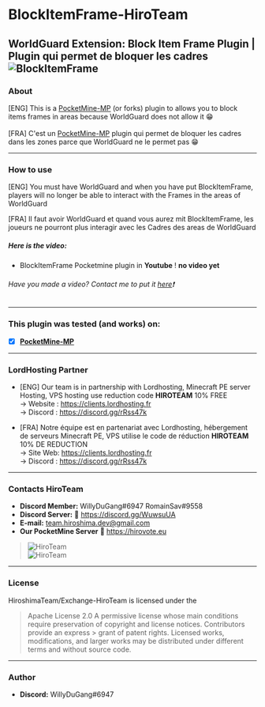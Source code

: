 # BlockItemFrame-HiroTeam
WorldGuard Extension: Block Item Frame Plugin | Plugin qui permet de bloquer les cadres
![BlockItemFrame](https://zupimages.net/up/20/24/4988.png)
---
### About
[ENG] This is a [PocketMine-MP](https://github.com/pmmp/PocketMine-MP) (or forks) plugin to allows you to block items frames in areas because WorldGuard does not allow it :grin:<br/><br/>
[FRA] C'est un [PocketMine-MP](https://github.com/pmmp/PocketMine-MP) plugin qui permet de bloquer les cadres dans les zones parce que WorldGuard ne le permet pas :grin:

---
### How to use
[ENG] You must have WorldGuard and when you have put BlockItemFrame, players will no longer be able to interact with the Frames in the areas of WorldGuard</br>

[FRA] Il faut avoir WorldGuard et quand vous aurez mit BlockItemFrame, les joueurs ne pourront plus interagir avec les Cadres des areas de WorldGuard</br>

##### Here is the video:
- BlockItemFrame Pocketmine plugin in __Youtube__ ! __no video yet__
###### Have you made a video? Contact me to put it [here](https://discord.gg/WuwsuUA):exclamation:
---
### **This plugin was tested (and works) on:**

- [x] **[PocketMine-MP](https://github.com/pmmp/PocketMine-MP)**
---
### **LordHosting Partner**

- [ENG] Our team is in partnership with Lordhosting, Minecraft PE server Hosting, VPS hosting use reduction code __**HIROTEAM**__ 10% FREE </br>
-> Website : https://clients.lordhosting.fr </br>
-> Discord : https://discord.gg/rRss47k </br>

- [FRA] Notre équipe est en partenariat avec Lordhosting, hébergement de serveurs Minecraft PE, VPS utilise le code de réduction __**HIROTEAM**__ 10% DE REDUCTION </br>
-> Site Web: https://clients.lordhosting.fr </br>
-> Discord : https://discord.gg/rRss47k </br>
---
### Contacts HiroTeam

- **Discord Member:** WillyDuGang#6947 RomainSav#9558
- **Discord Server:** :link:  https://discord.gg/WuwsuUA<br/>
- **E-mail:** team.hiroshima.dev@gmail.com<br/>
- **Our PocketMine Server** :link:  https://hirovote.eu<br/>

> ![HiroTeam](https://www.zupimages.net/up/20/25/mb59.png) </br>
> ![HiroTeam](https://cdn.discordapp.com/attachments/701520774598492220/723269120992215080/PicsArt_06-18-10.13.13.png)
---
### License
HiroshimaTeam/Exchange-HiroTeam is licensed under the

> Apache License 2.0
>A permissive license whose main conditions require preservation of copyright and license notices. Contributors provide an express > grant of patent rights. Licensed works, modifications, and larger works may be distributed under different terms and without source code.
---
### Author
- **Discord:** WillyDuGang#6947
